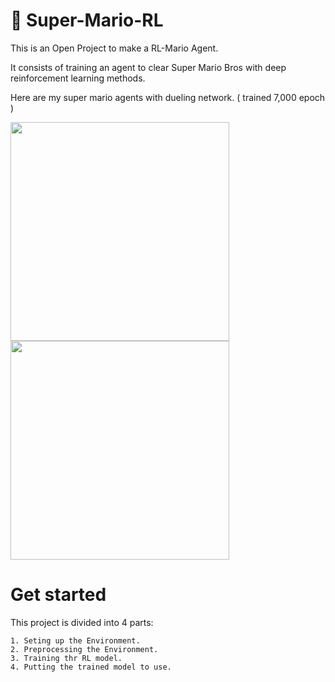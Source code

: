 # :mushroom: Super-Mario-RL 

This is an Open Project to make a RL-Mario Agent.

It consists of training an agent to clear Super Mario Bros with deep reinforcement learning methods.

Here are my super mario agents with dueling network. ( trained 7,000 epoch )

<p float="center">
  <img src="/mario1.gif" width="350" />
  <img src="/mario14.gif" width="350" /> 
</p>

# Get started

This project is divided into 4 parts:
	
	1. Seting up the Environment.
	2. Preprocessing the Environment.
	3. Training thr RL model.
	4. Putting the trained model to use.
